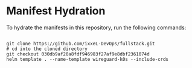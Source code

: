 
# Manifest Hydration

To hydrate the manifests in this repository, run the following commands:

```shell

git clone https://github.com/ixxeL-DevOps/fullstack.git
# cd into the cloned directory
git checkout 030db9af20a8fdf946983f27af9e8dbf2361074d
helm template . --name-template wireguard-k0s --include-crds
```